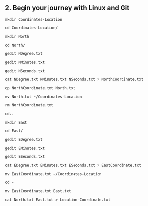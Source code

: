 ## 2. Begin your journey with Linux and Git
```
mkdir Coordinates-Location
```
```
cd Coordinates-Location/
```
```
mkdir North
```
```
cd North/
```
```
gedit NDegree.txt 
```
```
gedit NMinutes.txt
```
```
gedit NSeconds.txt
```
```
cat NDegree.txt NMinutes.txt NSeconds.txt > NorthCoordinate.txt
```
```
cp NorthCoordinate.txt North.txt
```
```
mv North.txt ~/Coordinates-Location
```
```
rm NorthCoordinate.txt
```
```
cd..
```

```
mkdir East
```
```
cd East/
```
```
gedit EDegree.txt
```
```
gedit EMinutes.txt 
```
```
gedit ESeconds.txt
```
```
cat EDegree.txt EMinutes.txt ESeconds.txt > EastCoordinate.txt
```
```
mv EastCoordinate.txt ~/Coordinates-Location
```
```
cd -
```
```
mv EastCoordinate.txt East.txt
```
```
cat North.txt East.txt > Location-Coordinate.txt
```
